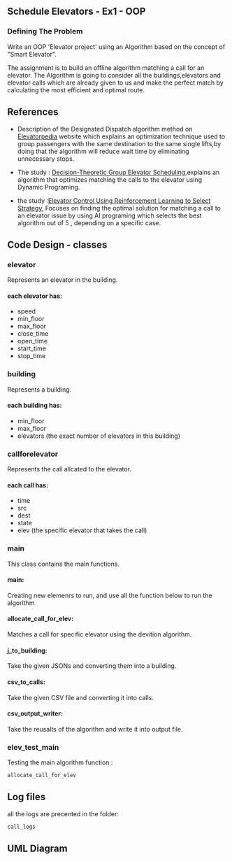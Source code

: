 ## Schedule Elevators - Ex1 - OOP

### Defining The Problem
Write an OOP 'Elevator project' using an Algorithm based on the concept of "Smart Elevator". 

The assignment is to build an offline algorithm matching a call for an elevator.
The Algorithm is going to consider all the buildings,elevators and elevator calls which are already given to us and make the perfect match by calculating the most efficient and optimal route.

## References
* Description of the Designated Dispatch algorithm method on [Elevatorpedia](https://elevation.fandom.com/wiki/Destination_dispatch) website which explains an optimization technique used to group passengers with the same destination to the same single lifts,by doing that the algorithm will reduce wait time by eliminating unnecessary stops.

* The study : [Decision-Theoretic Group Elevator Scheduling](https://www.aaai.org/Papers/ICAPS/2003/ICAPS03-014.pdf),explains an algorithm that optimizes matching the calls to the elevator using Dynamic Programing.

* the study :[Elevator Control Using Reinforcement Learning
to Select Strategy](https://www.kth.se/social/files/588617c2f276547fe1dbf8d2/AJanssonKUgglaLingvall_dkand15.pdf), Focuses on finding the optimal solution for matching a call to an elevator issue by using AI programing which selects the best algorithm out of 5 , depending on a specific case.



## Code Design - classes
### elevator 
Represents an elevator in the building.<br/>
#### each elevator has:
* speed <br/>
* min_floor<br/>
* max_floor <br/>
* close_time<br/>
* open_time<br/>
* start_time <br/>
* stop_time<br/>
### building
Represents a building.<br/>
#### each building has:
* min_floor<br/>
* max_floor <br/>
* elevators (the exact number of elevators in this building)<br/>
### callforelevator
Represents the call allcated to the elevator.
#### each call has:
* time<br/>
* src <br/>
* dest <br/>
* state <br/>
* elev (the specific elevator that takes the call)<br/>
### main
This class contains the main functions.
#### main: 
Creating new elemenrs to run, and use all the function below to run the algorithm
#### allocate_call_for_elev:
Matches a call for specific elevator using the devition algorithm.
#### j_to_building: 
Take the given JSONs and converting them into a building.
#### csv_to_calls: 
Take the given CSV file and converting it into calls.
#### csv_output_writer: 
Take the reusalts of the algorithm and write it into output file.
### elev_test_main
Testing the main algorithm function : 
```sh 
allocate_call_for_elev
```

## Log files
all the logs are precented in the folder: 
```sh 
call_logs
```
## UML Diagram
